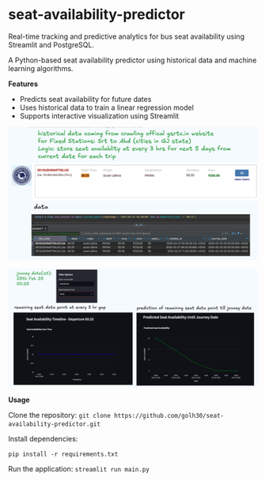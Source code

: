 
# seat-availability-predictor

Real-time tracking and predictive analytics for bus seat availability using Streamlit and PostgreSQL.

  

A Python-based seat availability predictor using historical data and machine learning algorithms.

  

**Features**

  

 - Predicts seat availability for future dates
 - Uses historical data to train a linear regression model
 - Supports interactive visualization using Streamlit

  

![Data](images/seat_data.png)

![Predction](images/seat_prediction.png)

  

**Usage**

  

Clone the repository: `git clone https://github.com/golh30/seat-availability-predictor.git`

Install dependencies: 

    pip install -r requirements.txt

Run the application: `streamlit run main.py`